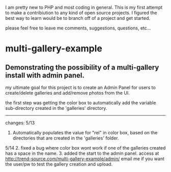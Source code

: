 I am pretty new to PHP and most coding in general. This is my first attempt to make a contribiution to any 
kind of open source projects. I figured the best way to learn would be to branch off of a project and get started. 

please feel free to leave me comments, suggestions, questions, etc... 


multi-gallery-example
=====================

Demonstrating the possibility of a multi-gallery install with admin panel. 
--------------------------------------------------------------------------------

my ultimate goal for this project is to create an Admin Panel for users to create/delete galleries and add/remove
photos from the UI. 

the first step was getting the color box to automatically add the variable sub-directory created in the 'galleries' 
directory.


-----------------------------------------------------------------------------------

changes:
5/13

1. Automatically populates the value for "rel" in color box, based on the directories that are created in the
'galleries' folder. 

5/14
2. fixed a bug where color box wont work if one of the galleries created has a space in the name.
3. added the start to the admin panel. access at http://trend-source.com/multi-gallery-example/admin/ email me if you
want the user/pw to test the gallery creation and upload. 
